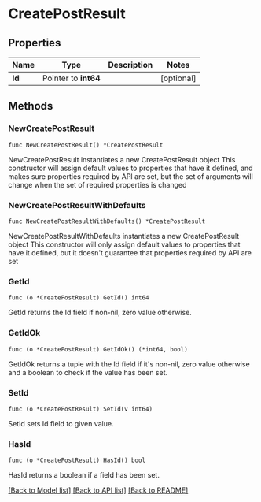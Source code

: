 # CreatePostResult

## Properties

Name | Type | Description | Notes
------------ | ------------- | ------------- | -------------
**Id** | Pointer to **int64** |  | [optional] 

## Methods

### NewCreatePostResult

`func NewCreatePostResult() *CreatePostResult`

NewCreatePostResult instantiates a new CreatePostResult object
This constructor will assign default values to properties that have it defined,
and makes sure properties required by API are set, but the set of arguments
will change when the set of required properties is changed

### NewCreatePostResultWithDefaults

`func NewCreatePostResultWithDefaults() *CreatePostResult`

NewCreatePostResultWithDefaults instantiates a new CreatePostResult object
This constructor will only assign default values to properties that have it defined,
but it doesn't guarantee that properties required by API are set

### GetId

`func (o *CreatePostResult) GetId() int64`

GetId returns the Id field if non-nil, zero value otherwise.

### GetIdOk

`func (o *CreatePostResult) GetIdOk() (*int64, bool)`

GetIdOk returns a tuple with the Id field if it's non-nil, zero value otherwise
and a boolean to check if the value has been set.

### SetId

`func (o *CreatePostResult) SetId(v int64)`

SetId sets Id field to given value.

### HasId

`func (o *CreatePostResult) HasId() bool`

HasId returns a boolean if a field has been set.


[[Back to Model list]](../README.md#documentation-for-models) [[Back to API list]](../README.md#documentation-for-api-endpoints) [[Back to README]](../README.md)


